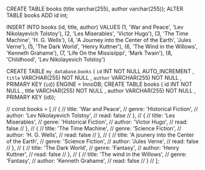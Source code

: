 CREATE TABLE books (title varchar(255), author varchar(255));
ALTER TABLE books 
ADD id int;


INSERT INTO books (id, title, author) VALUES
(1, 'War and Peace', 'Lev Nikolayevich Tolstoy'),
(2, 'Les Miserables', 'Victor Hugo'),
(3, 'The Time Machine', 'H. G. Wells'),
(4, 'A Journey into the Center of the Earth', 'Jules Verne'),
(5, 'The Dark World', 'Henry Kuttner'),
(6, 'The Wind in the Willows', 'Kenneth Grahame'),
(7, 'Life On the Missisiippi', 'Mark Twain'),
(8, 'Childhood', 'Lev Nikolayevich Tolstoy')


CREATE TABLE `my_database`.`books` ( `id` INT NOT NULL AUTO_INCREMENT , `title` VARCHAR(255) NOT NULL , `author` VARCHAR(255) NOT NULL , PRIMARY KEY (`id`)) ENGINE = InnoDB;
CREATE TABLE books ( id INT NOT NULL , title VARCHAR(255) NOT NULL , author VARCHAR(255) NOT NULL , PRIMARY KEY (id));

// const books = [
    //     {
    //         title: 'War and Peace',
    //         genre: 'Historical Fiction',
    //         author: 'Lev Nikolayevich Tolstoy',
    //         read: false
    //     },
    //     {
    //         title: 'Les Miserables',
    //         genre: 'Historical Fiction',
    //         author: 'Victor Hugo',
    //         read: false
    //     },
    //     {
    //         title: 'The Time Machine',
    //         genre: 'Science Fiction',
    //         author: 'H. G. Wells',
    //         read: false
    //     },
    //     {
    //         title: 'A jounery into the Center of the Earth',
    //         genre: 'Science Fiction',
    //         author: 'Jules Verne',
    //         read: false
    //     },
    //     {
    //         title: 'The Dark World',
    //         genre: 'Fantasy',
    //         author: 'Henry Kuttner',
    //         read: false
    //     },
    //     {
    //         title: 'The wind in the Willows',
    //         genre: 'Fantasy',
    //         author: 'Kenneth Grahame',
    //         read: false
    //     }
    // ];